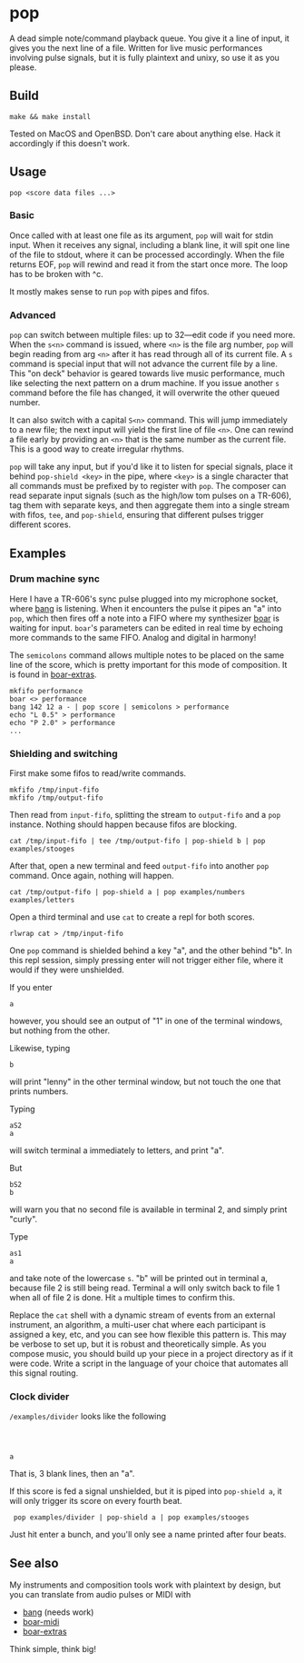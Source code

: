 # pop

A dead simple note/command playback queue. You give it a line of input, it gives you the next line of a file. Written for live music performances involving pulse signals, but it is fully plaintext and unixy, so use it as you please.

## Build

    make && make install

Tested on MacOS and OpenBSD. Don't care about anything else. Hack it accordingly if this doesn't work.

## Usage

    pop <score data files ...>

### Basic

Once called with at least one file as its argument, `pop` will wait for stdin input. When it receives any signal, including a blank line, it will spit one line of the file to stdout, where it can be processed accordingly. When the file returns EOF, `pop` will rewind and read it from the start once more. The loop has to be broken with ^c.

It mostly makes sense to run `pop` with pipes and fifos.

### Advanced

`pop` can switch between multiple files: up to 32—edit code if you need more. When the `s<n>` command is issued, where `<n>` is the file arg number, `pop` will begin reading from arg `<n>` after it has read through all of its current file. A `s` command is special input that will not advance the current file by a line. This "on deck" behavior is geared towards live music performance, much like selecting the next pattern on a drum machine. If you issue another `s` command before the file has changed, it will overwrite the other queued number.

It can also switch with a capital `S<n>` command. This will jump immediately to a new file; the next input will yield the first line of file `<n>`. One can rewind a file early by providing an `<n>` that is the same number as the current file. This is a good way to create irregular rhythms.

`pop` will take any input, but if you'd like it to listen for special signals, place it behind `pop-shield <key>` in the pipe, where `<key>` is a single character that all commands must be prefixed by to register with `pop`. The composer can read separate input signals (such as the high/low tom pulses on a TR-606), tag them with separate keys, and then aggregate them into a single stream with fifos, `tee`, and `pop-shield`, ensuring that different pulses trigger different scores.

## Examples

### Drum machine sync

Here I have a TR-606's sync pulse plugged into my microphone socket, where [bang](https://github.com/jim1989/bang) is listening. When it encounters the pulse it pipes an "a" into `pop`, which then fires off a note into a FIFO where my synthesizer [boar](https://github.com/jimd1989/boar) is waiting for input. `boar`'s parameters can be edited in real time by echoing more commands to the same FIFO. Analog and digital in harmony!

The `semicolons` command allows multiple notes to be placed on the same line of the score, which is pretty important for this mode of composition. It is found in [boar-extras](https://github.com/jimd1989/boar-extras).

    mkfifo performance
    boar <> performance
    bang 142 12 a - | pop score | semicolons > performance
    echo "L 0.5" > performance
    echo "P 2.0" > performance
    ...

### Shielding and switching

First make some fifos to read/write commands.

    mkfifo /tmp/input-fifo
    mkfifo /tmp/output-fifo

Then read from `input-fifo`, splitting the stream to `output-fifo` and a `pop` instance. Nothing should happen because fifos are blocking.

    cat /tmp/input-fifo | tee /tmp/output-fifo | pop-shield b | pop examples/stooges

After that, open a new terminal and feed `output-fifo` into another `pop` command. Once again, nothing will happen.

    cat /tmp/output-fifo | pop-shield a | pop examples/numbers examples/letters

Open a third terminal and use `cat` to create a repl for both scores.

    rlwrap cat > /tmp/input-fifo

One `pop` command is shielded behind a key "a", and the other behind "b". In this repl session, simply pressing enter will not trigger either file, where it would if they were unshielded.

If you enter

    a

however, you should see an output of "1" in one of the terminal windows, but nothing from the other.

Likewise, typing

    b

will print "lenny" in the other terminal window, but not touch the one that prints numbers.

Typing

    aS2
    a

will switch terminal a immediately to letters, and print "a".

But

    bS2
    b

will warn you that no second file is available in terminal 2, and simply print "curly".

Type

    as1
    a

and take note of the lowercase `s`. "b" will be printed out in terminal a, because file 2 is still being read. Terminal a will only switch back to file 1 when all of file 2 is done. Hit `a` multiple times to confirm this.

Replace the `cat` shell with a dynamic stream of events from an external instrument, an algorithm, a multi-user chat where each participant is assigned a key, etc, and you can see how flexible this pattern is. This may be verbose to set up, but it is robust and theoretically simple. As you compose music, you should build up your piece in a project directory as if it were code. Write a script in the language of your choice that automates all this signal routing. 

### Clock divider

`/examples/divider` looks like the following

```



a
```

That is, 3 blank lines, then an "a".

If this score is fed a signal unshielded, but it is piped into `pop-shield a`, it will only trigger its score on every fourth beat.

     pop examples/divider | pop-shield a | pop examples/stooges

Just hit enter a bunch, and you'll only see a name printed after four beats.

## See also

My instruments and composition tools work with plaintext by design, but you can translate from audio pulses or MIDI with

- [bang](https://github.com/jimd1989/bang) (needs work)
- [boar-midi](https://github.com/jimd1989/boar-midi)
- [boar-extras](https://github.com/jimd1989/boar-extras)

Think simple, think big!
